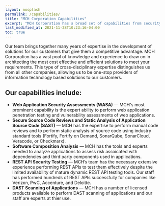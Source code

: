 ```yaml
---
layout: nosplash
permalink: /capabilities/
title: "MCH Corporation Capabilities"
excerpt: "MCH Corporation has a broad set of capabilities from security assessments to software assurange program operations."
last_modified_at: 2021-11-28T10:23:16-04:00
toc: true
---
```


Our team brings together many years of expertise in the development of solutions for our customers that give them a competitive advantage. MCH Corporation has a vast pool of knowledge and experience to draw on in architecting the most cost effective and efficient solutions to meet your requirements. This type of cross-disciplinary expertise distinguishes us from all other companies, allowing us to be one-stop providers of information technology based solutions to our customers.

## Our capabilities include:

- **Web Application Security Assessments (WASA)** — MCH's most prominent capability is the expert ability to perform web application penetration testing and vulnerability assessments of web applications.
- **Secure Source Code Reviews and Static Analysis of Application Source Code (SAST)** — MCH has the expertise to perform manual code reviews and to perform static analysis of source code using industry standard tools (Fortify, Fortify on Demand, SonarQube, SonarCloud, Veracode, or Checkmarx).
- **Software Composition Analysis** — MCH has the tools and experts needed to analyze applications to assess risk assoicated with dependencies and third party components used in applications.
- **REST API Security Testing** — MCH’s team has the necessary extensive experience performing REST APIs to test them effectively despite the limited availability of mature dynamic REST API testing tools.  Our staff has performed hundreds of REST APIs successfully for companies like Verizon, PwC, Accenture, and Deloitte.
- **DAST Scanning of Applications** — MCH has a number of licensed products available to perform DAST scanning of applications and our staff are experts at thier use.

